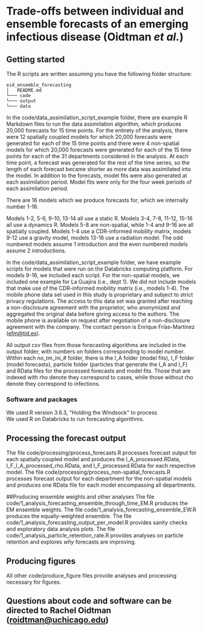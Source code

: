 # Trade-offs between individual and ensemble forecasts of an emerging infectious disease (Oidtman *et al.*)


## Getting started

The R scripts are written assuming you have the following folder structure:

```
eid_ensemble_forecasting
│   README.md
└─── code
└─── output
└─── data
```
In the code/data_assimilation_script_example folder, there are example R Markdown files to run the data assimilation algorithm, which produces 20,000 forecasts for 15 time points. For the entirety of the analysis, there were 12 spatially coupled models for which 20,000 forecasts were generated for each of the 15 time points and there were 4 non-spatial models for which 20,000 forecasts were generated for each of the 15 time points for each of the 31 departments considered in the analysis. At each time point, a forecast was generated for the rest of the time series, so the length of each forecast became shorter as more data was assimilated into the model. In addition to the forecasts, model fits were also generated at each assimilation period. Model fits were only for the four week periods of each assimilation period.


There are 16 models which we produce forecasts for, which we internally number 1-16. 


Models 1-2, 5-6, 9-10, 13-14 all use a static R.
Models 3-4, 7-8, 11-12, 15-16 all use a dynamics R.
Models 5-8 are non-spatial, while 1-4 and 9-16 are all spatially coupled.
Models 1-4 use a CDR-informed mobility matrix, models 9-12 use a gravity model, models 13-16 use a radiation model.
The odd numbered models assume 1 introduction and the even numbered models assume 2 introductions.


In the code/data_assimilation_script_example folder, we have example scripts for models that were run on the Databricks computing platform. For models 9-16, we included each script. For the non-spatial models, we included one example for La Guajira (i.e., dept 1). We did not include models that make use of the CDR-informed mobility matrix (i.e., models 1-4). The mobile phone data set used in this study is proprietary and subject to strict privacy regulations. The access to this data set was granted after reaching a non-disclosure agreement with the proprietor, who anonymized and aggregated the original data before giving access to the authors. The mobile phone is available on request after negotiation of a non-disclosure agreement with the company. The contact person is Enrique Frías-Martínez (efm@tid.es). 


All output csv files from those forecasting algorithms are included in the output folder, with numbers on folders corresponding to model number. Within each no_tm_ini_# folder, there is the I_A folder (model fits), I_F folder (model forecasts), particle folder (particles that generate the I_A and I_F) and RData files for the processed forecasts and model fits. Those that are indexed with rho denote they correspond to cases, while those without rho denote they correspond to infections. 

### Software and packages

We used R version 3.6.3, "Holding the Windsock" to process  
We used R on Databricks to run forecasting algorithms. 

## Processing the forecast output
The file code/processing/process_forecasts.R processes forecast output for each spatially coupled model and produces the I_A_processed.RData, I_F_I_A_processed_rho.RData, and I_F_processed.RData for each respective model. The file code/processing/process_non-spatial_forecasts.R processes forecast output for each department for the non-spatial models and produces one RData file for each model encompassing all departments. 

##Producing ensemble weights and other analyses
The file code/1_analysis_forecasting_ensemble_through_time_EM.R produces the EM ensemble weights. 
The file code/1_analysis_forecasting_ensemble_EW.R produces the equally-weighted ensemble. 
The file code/1_analysis_forecasting_output_per_model.R provides sanity checks and exploratory data analysis plots. 
The file code/1_analysis_particle_retention_rate.R provides analyses on particle retention and explores *why* forecasts are improving.

## Producing figures
All other code/produce_figure files provide analyses and processing necessary for figures. 



## Questions about code and software can be directed to Rachel Oidtman (roidtman@uchicago.edu)

